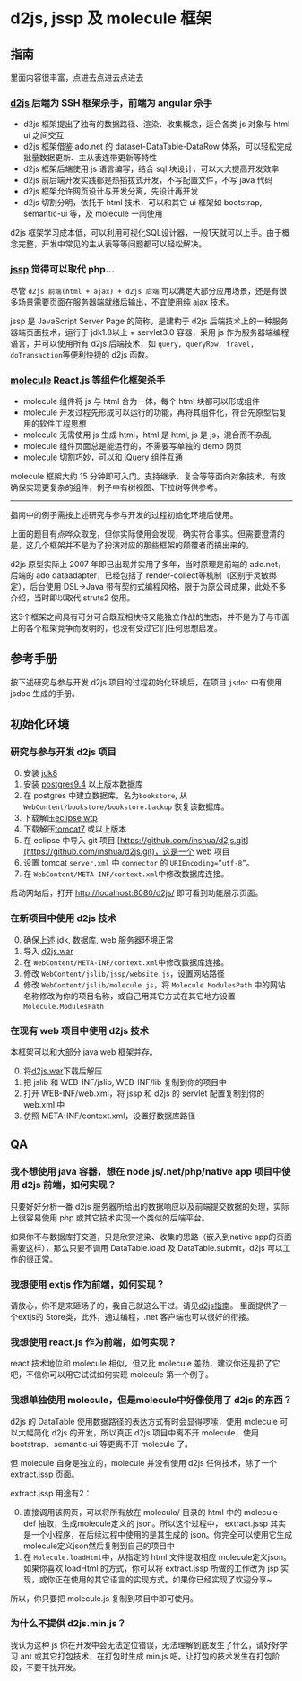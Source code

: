 # d2js, jssp 及 molecule 框架

## 指南

里面内容很丰富，点进去点进去点进去

### [d2js](WebContent/guide/d2js.md) 后端为 SSH 框架杀手，前端为 angular 杀手

* d2js 框架提出了独有的数据路径、渲染、收集概念，适合各类 js 对象与 html ui 之间交互
* d2js 框架借鉴 ado.net 的 dataset-DataTable-DataRow 体系，可以轻松完成批量数据更新、主从表连带更新等特性
* d2js 框架后端使用 js 语言编写，结合 sql 块设计，可以大大提高开发效率
* d2js 前后端开发实践都是热插拔式开发，不写配置文件，不写 java 代码
* d2js 框架允许网页设计与开发分离，先设计再开发
* d2js 切割分明，依托于 html 技术，可以和其它 ui 框架如 bootstrap, semantic-ui 等，及 molecule 一同使用

d2js 框架学习成本低，可以利用可视化SQL设计器，一般1天就可以上手。由于概念完整，开发中常见的主从表等等问题都可以轻松解决。

### [jssp](WebContent/guide/jssp.md) 觉得可以取代 php...

尽管 `d2js 前端(html + ajax) + d2js 后端` 可以满足大部分应用场景，还是有很多场景需要页面在服务器端就绪后输出，不宜使用纯 ajax 技术。

jssp 是 JavaScript Server Page 的简称，是建构于 d2js 后端技术上的一种服务器端页面技术，运行于 jdk1.8以上 + servlet3.0 容器，采用 js 作为服务器端编程语言，并可以使用所有 d2js 后端技术，如 `query, queryRow, travel, doTransaction`等便利快捷的 d2js 函数。

### [molecule](WebContent/guide/molecule.md) React.js 等组件化框架杀手

* molecule 组件将 js 与 html 合为一体，每个 html 块都可以形成组件
* molecule 开发过程先形成可以运行的功能，再将其组件化，符合先原型后复用的软件工程思想
* molecule 无需使用 js 生成 html，html 是 html, js 是 js，混合而不杂乱
* molecule 组件页面总是能运行的，不需要写单独的 demo 网页
* molecule 切割巧妙，可以和 jQuery 组件互通
 
molecule 框架大约 15 分钟即可入门。支持继承、复合等等面向对象技术，有效确保实现更复杂的组件，例子中有树视图、下拉树等供参考。

------

指南中的例子需按上述研究与参与开发的过程初始化环境后使用。

上面的题目有点哗众取宠，但你实际使用会发现，确实符合事实。但需要澄清的是，这几个框架并不是为了扮演对应的那些框架的颠覆者而搞出来的。

d2js 原型实际上 2007 年即已出现并实用了多年，当时原理是前端的 ado.net，后端的 ado dataadapter，已经包括了 render-collect等机制（区别于灵敏绑定），后台使用 DSL->Java 带有契约式编程风格，限于为原公司成果，此处不多介绍，当时即以取代 struts2 使用。

这3个框架之间具有可分可合既互相扶持又能独立作战的生态，并不是为了与市面上的各个框架竞争而发明的，也没有受过它们任何思想启发。

## 参考手册

按下述研究与参与开发 d2js 项目的过程初始化环境后，在项目 `jsdoc` 中有使用 jsdoc 生成的手册。

## 初始化环境

### 研究与参与开发 d2js 项目
0. 安装  [jdk8](http://www.oracle.com/technetwork/java/javase/downloads/jdk8-downloads-2133151.html)
0. 安装 [postgres9.4](http://www.postgresql.org/) 以上版本数据库
0. 在 postgres 中建立数据库，名为`bookstore`, 从 `WebContent/bookstore/bookstore.backup` 恢复该数据库。
0. 下载解压[eclipse wtp](http://www.eclipse.org/webtools/)
0. 下载解压[tomcat7](http://tomcat.apache.org/download-70.cgi) 或以上版本
0. 在 eclipse 中导入 git 项目 [https://github.com/inshua/d2js.git](https://github.com/inshua/d2js.git)，这是一个 web 项目
0. 设置 tomcat `server.xml` 中 `connector` 的 `URIEncoding=”utf-8”`。
0. 在 `WebContent/META-INF/context.xml`中修改数据库连接。

启动网站后，打开 [http://localhost:8080/d2js/](http://localhost:8080/d2js/) 即可看到功能展示页面。

### 在新项目中使用 d2js 技术

0. 确保上述 jdk, 数据库, web 服务器环境正常
0. 导入 [d2js.war](./org.siphon.d2js.war?raw=true)
0. 在 `WebContent/META-INF/context.xml`中修改数据库连接。
0. 修改 `WebContent/jslib/jssp/website.js`，设置网站路径
0. 修改 `WebContent/jslib/molecule.js`，将 `Molecule.ModulesPath` 中的网站名称修改为你的项目名称，或自己用其它方式在其它地方设置`Molecule.ModulesPath`

### 在现有 web 项目中使用 d2js 技术

本框架可以和大部分 java web 框架并存。

0. 将[d2js.war](./org.siphon.d2js.war?raw=true)下载后解压
0. 把 jslib 和 WEB-INF/jslib, WEB-INF/lib 复制到你的项目中
0. 打开 WEB-INF/web.xml，将 jssp 和 d2js 的 servlet 配置复制到你的 web.xml 中
0. 仿照 META-INF/context.xml，设置好数据库路径 

## QA

### 我不想使用 java 容器，想在 node.js/.net/php/native app 项目中使用 d2js 前端，如何实现？

只要好好分析一番 d2js 服务器所给出的数据响应以及前端提交数据的处理，实际上很容易使用 php 或其它技术实现一个类似的后端平台。

如果你不与数据库打交道，只是欣赏渲染、收集的思路（嵌入到native app的页面需要这样），那么只要不调用 DataTable.load 及 DataTable.submit，d2js 可以工作的很正常。

### 我想使用 extjs 作为前端，如何实现？

请放心，你不是来砸场子的，我自己就这么干过。请见[d2js指南](WebContent/guide/d2js-2.md)。 里面提供了一个extjs的 Store类，此外，通过编程，.net 客户端也可以很好的衔接。

### 我想使用 react.js 作为前端，如何实现？

react 技术地位和 molecule 相似，但又比 molecule 差劲，建议你还是扔了它吧，不信你可以用它试试如何实现 molecule 第一个例子。

### 我想单独使用 molecule，但是molecule中好像使用了 d2js 的东西？

d2js 的 DataTable 使用数据路径的表达方式有时会显得啰嗦，使用 molecule 可以大幅简化 d2js 的开发，所以真正 d2js 项目中离不开 molecule，使用 bootstrap、semantic-ui 等更离不开 molecule 了。

但 molecule 自身是独立的，molecule 并没有使用 d2js 任何技术，除了一个 extract.jssp 页面。

extract.jssp 用途有2：

0. 直接调用该网页，可以将所有放在 molecule/ 目录的 html 中的 molecule-def 抽取，生成molecule定义的 json。所以这个过程中， extract.jssp 其实是一个小程序，在后续过程中使用的是其生成的 json。你完全可以使用它生成molecule定义json然后复制到自己的项目中
0. 在 `Molecule.loadHtml`中，从指定的  html 文件提取相应 molecule定义json。如果你喜欢 loadHtml 的方式，你可以将 extract.jssp 所做的工作改为 jsp 实现，或你正在使用的其它语言的实现方式。如果你已经实现了欢迎分享~

所以，你只要把 molecule.js 复制到项目中即可使用。

### 为什么不提供 d2js.min.js？

我认为这种 js 你在开发中会无法定位错误，无法理解到底发生了什么，请好好学习 ant 或其它打包技术，在打包时生成 min.js 吧。让打包的技术发生在打包阶段，不要干扰开发。


